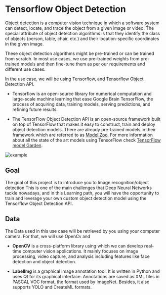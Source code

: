 # Tensorflow Object Detection 
Object detection is a computer vision technique in which a software system can detect, locate, and trace the object from a given image or video. The special attribute of object detection algorithms is that they identify the class of objects (person, table, chair, etc.) and their location-specific coordinates in the given image. 

These object detection algorithms might be pre-trained or can be trained from scratch. In most use cases, we use pre-trained weights from pre-trained models and then fine-tune them as per our requirements and different use cases.

In the use case, we will be using Tensorflow, and Tensorflow Object Detection API.

- Tensorflow is an open-source library for numerical computation and large-scale machine learning that ease Google Brain TensorFlow, the process of acquiring data, training models, serving predictions, and refining future results. 

- The TensorFlow Object Detection API is an open-source framework built on top of TensorFlow that makes it easy to construct, train and deploy object detection models. There are already pre-trained models in their framework which are referred to as [Model Zoo](https://github.com/tensorflow/models/blob/master/research/object_detection/g3doc/tf2_detection_zoo.md). For more information about all the state of the art models using TensorFlow check [TensorFlow model Garden](https://github.com/tensorflow/models).

![example](img/readme_example.jpeg)

## Goal

The goal of this project is to introduce you to Image recognition/object detection
This is one of the main challenges that Deep Neural Networks tackle nowadays, and in this Learning path, you will have the opportunity to train and leverage your own custom object detection model using the Tensorflow Object Detection API.

## Data

The Data used in this use case will be retrieved by you using your computer camera. For that, we will use OpenCv and 

- **OpenCV** is a cross-platform library using which we can develop real-time computer vision applications. It mainly focuses on image processing, video capture, and analysis including features like face detection and object detection. 

- **LabelImg** is a graphical image annotation tool. It is written in Python and uses Qt for its graphical interface.
Annotations are saved as XML files in PASCAL VOC format, the format used by ImageNet. Besides, it also supports YOLO and CreateML formats.

